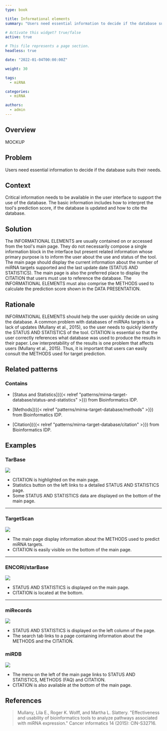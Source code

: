 ```yaml
---
type: book

title: Informational elements
summary: "Users need essential information to decide if the database suits their needs."

# Activate this widget? true/false
active: true

# This file represents a page section.
headless: true

date: "2022-01-04T00:00:00Z"

weight: 30

tags:
  - miRNA

categories:
  - miRNA

authors:
  - admin
---
```


## Overview

MOCKUP

## Problem

Users need essential information to decide if the database suits their needs.

## Context

Critical information needs to be available in the user interface to support the use of the database. The basic information includes how to interpret the tool's prediction score, if the database is updated and how to cite the database.

## Solution

The INFORMATIONAL ELEMENTS are usually contained on or accessed from the tool's main page. They do not necessarily compose a single information block in the interface but present related information whose primary purpose is to inform the user about the use and status of the tool. The main page should display the current information about the number of miRNA targets supported and the last update date (STATUS AND STATISTICS). The main page is also the preferred place to display the CITATION that users must use to reference the database. The INFORMATIONAL ELEMENTS must also comprise the METHODS used to calculate the prediction score shown in the DATA PRESENTATION.

## Rationale

INFORMATIONAL ELEMENTS should help the user quickly decide on using the database. A common problem with databases of miRNAs targets is a lack of updates (Mullany et al., 2015), so the user needs to quickly identify the STATUS AND STATISTICS of the tool. CITATION is essential so that the user correctly references what database was used to produce the results in their paper. Low interpretability of the results is one problem that affects users (Mullany et al., 2015). Thus, it is important that users can easily consult the METHODS used for target prediction.

## Related patterns

### Contains

- [Status and Statistics]({{< relref "patterns/mirna-target-database/status-and-statistics" >}}) from Bioinformatics IDP.

- [Methods]({{< relref "patterns/mirna-target-database/methods" >}}) from Bioinformatics IDP.

- [Citation]({{< relref "patterns/mirna-target-database/citation" >}}) from Bioinformatics IDP.


## Examples

### TarBase

![](tarbase_info.png)
- CITATION is highlighted on the main page.
- Statistics button on the left links to a detailed STATUS AND STATISTICS page.
- Some STATUS AND STATISTICS data are displayed on the bottom of the main page.

---

### TargetScan

![](target_scan_info.png)

- The main page display information about the METHODS used to predict miRNA targets.
- CITATION is easily visible on the bottom of the main page.

---

### ENCORI/starBase

![](encori_info.png)

- STATUS AND STATISTICS is displayed on the main page.
- CITATION is located at the bottom.

---

### miRecords

![](mirecords_info.png)
 
 - STATUS AND STATISTICS is displayed on the left column of the page.
 - The search tab links to a page containing information about the METHODS and the CITATION.
 
 ### miRDB
 
 ![](mirdb_info.png)

- The menu on the left of the main page links to STATUS AND STATISTICS, METHODS (FAQ) and CITATION.
- CITATION is also available at the bottom of the main page.

## References

>Mullany, Lila E., Roger K. Wolff, and Martha L. Slattery. "Effectiveness and usability of bioinformatics tools to analyze pathways associated with miRNA expression." Cancer informatics 14 (2015): CIN-S32716.